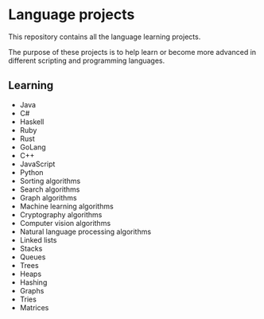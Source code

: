 # Language projects

This repository contains all the language learning projects.

The purpose of these projects is to help learn or become more advanced in different scripting and programming languages.

## Learning

- Java
- C#
- Haskell
- Ruby
- Rust
- GoLang
- C++
- JavaScript
- Python
- Sorting algorithms
- Search algorithms
- Graph algorithms
- Machine learning algorithms
- Cryptography algorithms
- Computer vision algorithms
- Natural language processing algorithms
- Linked lists
- Stacks
- Queues
- Trees
- Heaps
- Hashing
- Graphs
- Tries
- Matrices
